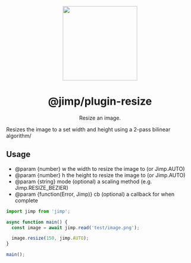 <div align="center">
  <a href="https://intuit.github.io/Ignite/">
    <img width="200" height="200"
      src="https://s3.amazonaws.com/pix.iemoji.com/images/emoji/apple/ios-11/256/crayon.png">
  </a>
  <h1>@jimp/plugin-resize</h1>
  <p>Resize an image.</p>
</div>

Resizes the image to a set width and height using a 2-pass bilinear algorithm/

## Usage

- @param {number} w the width to resize the image to (or Jimp.AUTO)
- @param {number} h the height to resize the image to (or Jimp.AUTO)
- @param {string} mode (optional) a scaling method (e.g. Jimp.RESIZE_BEZIER)
- @param {function(Error, Jimp)} cb (optional) a callback for when complete

```js
import jimp from 'jimp';

async function main() {
  const image = await jimp.read('test/image.png');

  image.resize(150, jimp.AUTO);
}

main();
```
